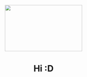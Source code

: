 <!---
tanvihang/tanvihang is a ✨ special ✨ repository because its `README.md` (this file) appears on your GitHub profile.
You can click the Preview link to take a look at your changes.
--->
<div align="center">
  
  <kbd><img src="https://external-preview.redd.it/LFj5Z0xe_KoDCyPNUD4ayxjzaUBrncNWsqNMByn84vY.jpg?auto=webp&s=6a7e12def34683a2db998c94b453c092ed641ca4" width="250" height="150" />
  </kbd>
  
  # Hi :D
</div>
